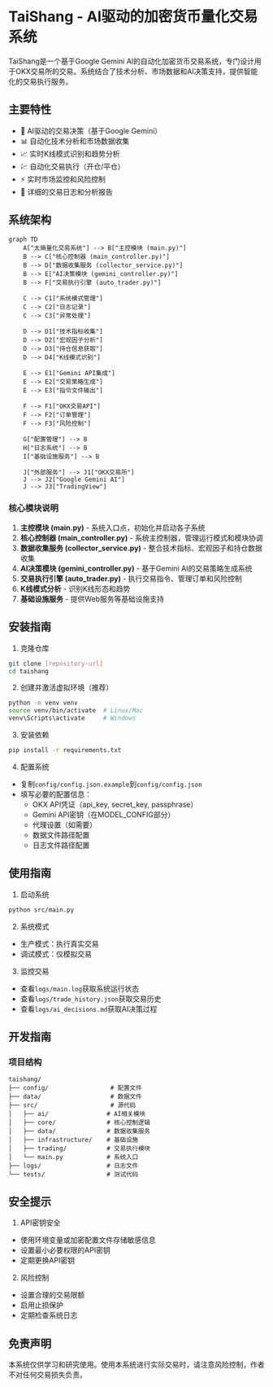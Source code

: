# TaiShang - AI驱动的加密货币量化交易系统

TaiShang是一个基于Google Gemini AI的自动化加密货币交易系统，专门设计用于OKX交易所的交易。系统结合了技术分析、市场数据和AI决策支持，提供智能化的交易执行服务。

## 主要特性

- 🤖 AI驱动的交易决策（基于Google Gemini）
- 📊 自动化技术分析和市场数据收集
- 📈 实时K线模式识别和趋势分析
- 💹 自动化交易执行（开仓/平仓）
- ⚡ 实时市场监控和风险控制
- 📝 详细的交易日志和分析报告

## 系统架构

```mermaid
graph TD
    A["太熵量化交易系统"] --> B["主控模块 (main.py)"]
    B --> C["核心控制器 (main_controller.py)"]
    B --> D["数据收集服务 (collector_service.py)"]
    B --> E["AI决策模块 (gemini_controller.py)"]
    B --> F["交易执行引擎 (auto_trader.py)"]
    
    C --> C1["系统模式管理"]
    C --> C2["日志记录"]
    C --> C3["异常处理"]
    
    D --> D1["技术指标收集"]
    D --> D2["宏观因子分析"]
    D --> D3["持仓信息获取"]
    D --> D4["K线模式识别"]
    
    E --> E1["Gemini API集成"]
    E --> E2["交易策略生成"]
    E --> E3["指令文件输出"]
    
    F --> F1["OKX交易API"]
    F --> F2["订单管理"]
    F --> F3["风险控制"]
    
    G["配置管理"] --> B
    H["日志系统"] --> B
    I["基础设施服务"] --> B
    
    J["外部服务"] --> J1["OKX交易所"]
    J --> J2["Google Gemini AI"]
    J --> J3["TradingView"]
```

### 核心模块说明

1. **主控模块 (main.py)** - 系统入口点，初始化并启动各子系统
2. **核心控制器 (main_controller.py)** - 系统主控制器，管理运行模式和模块协调
3. **数据收集服务 (collector_service.py)** - 整合技术指标、宏观因子和持仓数据收集
4. **AI决策模块 (gemini_controller.py)** - 基于Gemini AI的交易策略生成系统
5. **交易执行引擎 (auto_trader.py)** - 执行交易指令、管理订单和风险控制
6. **K线模式分析** - 识别K线形态和趋势
7. **基础设施服务** - 提供Web服务等基础设施支持

## 安装指南

1. 克隆仓库
```bash
git clone [repository-url]
cd taishang
```

2. 创建并激活虚拟环境（推荐）
```bash
python -m venv venv
source venv/bin/activate  # Linux/Mac
venv\Scripts\activate     # Windows
```

3. 安装依赖
```bash
pip install -r requirements.txt
```

4. 配置系统
- 复制`config/config.json.example`到`config/config.json`
- 填写必要的配置信息：
  * OKX API凭证（api_key, secret_key, passphrase）
  * Gemini API密钥（在MODEL_CONFIG部分）
  * 代理设置（如需要）
  * 数据文件路径配置
  * 日志文件路径配置

## 使用指南

1. 启动系统
```bash
python src/main.py
```

2. 系统模式
- 生产模式：执行真实交易
- 调试模式：仅模拟交易

3. 监控交易
- 查看`logs/main.log`获取系统运行状态
- 查看`logs/trade_history.json`获取交易历史
- 查看`logs/ai_decisions.md`获取AI决策过程

## 开发指南

### 项目结构
```
taishang/
├── config/                 # 配置文件
├── data/                   # 数据文件
├── src/                    # 源代码
│   ├── ai/                # AI相关模块
│   ├── core/              # 核心控制逻辑
│   ├── data/              # 数据收集服务
│   ├── infrastructure/    # 基础设施
│   ├── trading/           # 交易执行模块
│   └── main.py            # 系统入口
├── logs/                  # 日志文件
└── tests/                 # 测试代码
```

## 安全提示

1. API密钥安全
- 使用环境变量或加密配置文件存储敏感信息
- 设置最小必要权限的API密钥
- 定期更换API密钥

2. 风险控制
- 设置合理的交易限额
- 启用止损保护
- 定期检查系统日志

## 免责声明

本系统仅供学习和研究使用。使用本系统进行实际交易时，请注意风险控制，作者不对任何交易损失负责。